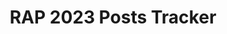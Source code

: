 ---
title: RAP 2023 Posts Tracker
redirect_to: https://docs.google.com/spreadsheets/d/1o8obme8prOB73vp4ylcl--FeTvBirBLtBRsUdm-R6rA/edit?usp=sharing
redirect_from: 
  - /RAP23PostsTracker
  - /rap23poststracker
---